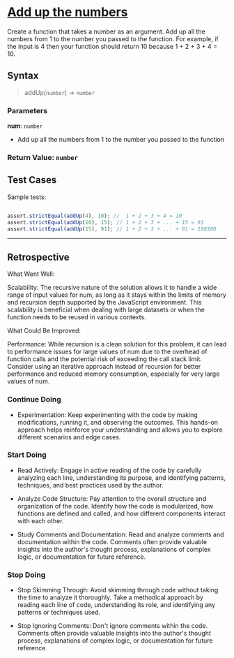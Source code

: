 # [Add up the numbers](https://edabit.com/challenge/4gzDuDkompAqujpRi)

Create a function that takes a number as an argument. Add up all the numbers
from 1 to the number you passed to the function. For example, if the input is 4
then your function should return 10 because 1 + 2 + 3 + 4 = 10.

## Syntax

> addUp(`number`) -> `number`

### Parameters

**num**: `number`

- Add up all the numbers from 1 to the number you passed to the function

### Return Value: `number`

## Test Cases

Sample tests:

```js

assert.strictEqual(addUp(4), 10); //  1 + 2 + 3 + 4 = 10
assert.strictEqual(addUp(10), 15); // 1 + 2 + 3 + ... + 15 = 91
assert.strictEqual(addUp(15), 91); // 1 + 2 + 3 + ... + 91 = 180300
```
---

## Retrospective

What Went Well:

Scalability: The recursive nature of the solution allows it to handle a wide
range of input values for num, as long as it stays within the limits of memory
and recursion depth supported by the JavaScript environment. This scalability is
beneficial when dealing with large datasets or when the function needs to be
reused in various contexts.

What Could Be Improved:

Performance: While recursion is a clean solution for this problem, it can lead
to performance issues for large values of num due to the overhead of function
calls and the potential risk of exceeding the call stack limit. Consider using
an iterative approach instead of recursion for better performance and reduced
memory consumption, especially for very large values of num.

### Continue Doing

- Experimentation: Keep experimenting with the code by making modifications,
  running it, and observing the outcomes. This hands-on approach helps reinforce
  your understanding and allows you to explore different scenarios and edge
  cases.

### Start Doing

- Read Actively: Engage in active reading of the code by carefully analyzing
  each line, understanding its purpose, and identifying patterns, techniques,
  and best practices used by the author.

- Analyze Code Structure: Pay attention to the overall structure and
  organization of the code. Identify how the code is modularized, how functions
  are defined and called, and how different components interact with each other.

- Study Comments and Documentation: Read and analyze comments and documentation
  within the code. Comments often provide valuable insights into the author's
  thought process, explanations of complex logic, or documentation for future
  reference.

### Stop Doing

- Stop Skimming Through: Avoid skimming through code without taking the time to
  analyze it thoroughly. Take a methodical approach by reading each line of
  code, understanding its role, and identifying any patterns or techniques used.

- Stop Ignoring Comments: Don't ignore comments within the code. Comments often
  provide valuable insights into the author's thought process, explanations of
  complex logic, or documentation for future reference.
